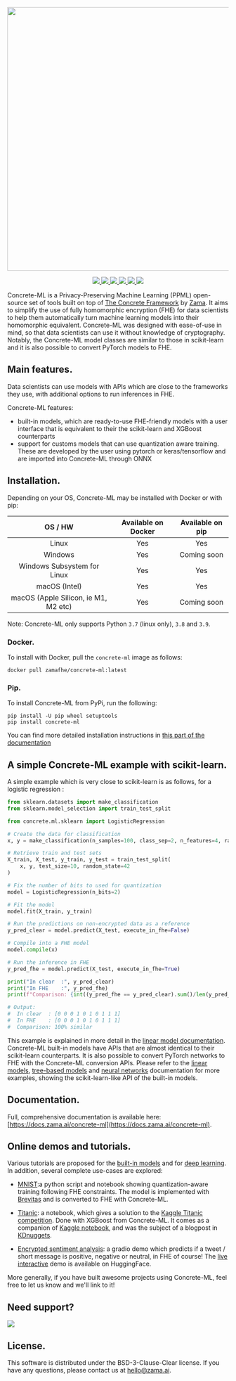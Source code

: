 <p align="center">
<!-- product name logo -->
  <img width=600 src="https://user-images.githubusercontent.com/5758427/188829741-8503b6c3-98ca-4285-9955-455508f50863.png">
</p>
<p align="center">
<!-- Version badge using shields.io -->
  <a href="https://github.com/zama-ai/concrete-ml/releases">
    <img src="https://img.shields.io/github/v/release/zama-ai/concrete-ml?style=flat-square">
  </a>
<!-- Link to docs badge using shields.io -->
  <a href="https://docs.zama.ai/concrete-ml">
    <img src="https://img.shields.io/badge/read-documentation-yellow?style=flat-square">
  </a>
<!-- Link to tutorials badge using shields.io -->
  <a href="https://github.com/zama-ai/concrete-ml/tree/release/0.3.x/docs/advanced_examples">
    <img src="https://img.shields.io/badge/tutorials-and%20demos-orange?style=flat-square">
  </a>
<!-- Community forum badge using shields.io -->
  <a href="https://community.zama.ai/c/concrete-ml">
    <img src="https://img.shields.io/badge/community%20forum-online-brightgreen?style=flat-square">
  </a>
<!-- Open source badge using shields.io -->
  <a href="https://docs.zama.ai/concrete-ml/developer-guide/contributing">
    <img src="https://img.shields.io/badge/we're%20open%20source-contributing.md-blue?style=flat-square">
  </a>
<!-- Follow on twitter badge using shields.io -->
  <a href="https://twitter.com/zama_fhe">
    <img src="https://img.shields.io/twitter/follow/zama_fhe?color=blue&style=flat-square">
  </a>
</p>

Concrete-ML is a Privacy-Preserving Machine Learning (PPML) open-source set of tools built on top of [The Concrete Framework](https://github.com/zama-ai/concrete) by [Zama](https://github.com/zama-ai). It aims to simplify the use of fully homomorphic encryption (FHE) for data scientists to help them automatically turn machine learning models into their homomorphic equivalent. Concrete-ML was designed with ease-of-use in mind, so that data scientists can use it without knowledge of cryptography. Notably, the Concrete-ML model classes are similar to those in scikit-learn and it is also possible to convert PyTorch models to FHE.

## Main features.

Data scientists can use models with APIs which are close to the frameworks they use, with additional options to run inferences in FHE.

Concrete-ML features:

- built-in models, which are ready-to-use FHE-friendly models with a user interface that is equivalent to their the scikit-learn and XGBoost counterparts
- support for customs models that can use quantization aware training. These are developed by the user using pytorch or keras/tensorflow and are imported into Concrete-ML through ONNX

## Installation.

Depending on your OS, Concrete-ML may be installed with Docker or with pip:

|               OS / HW                | Available on Docker | Available on pip |
| :----------------------------------: | :-----------------: | :--------------: |
|                Linux                 |         Yes         |       Yes        |
|               Windows                |         Yes         |   Coming soon    |
|     Windows Subsystem for Linux      |         Yes         |       Yes        |
|            macOS (Intel)             |         Yes         |       Yes        |
| macOS (Apple Silicon, ie M1, M2 etc) |         Yes         |   Coming soon    |

Note: Concrete-ML only supports Python `3.7` (linux only), `3.8` and `3.9`.

### Docker.

To install with Docker, pull the `concrete-ml` image as follows:

`docker pull zamafhe/concrete-ml:latest`

### Pip.

To install Concrete-ML from PyPi, run the following:

```
pip install -U pip wheel setuptools
pip install concrete-ml
```

You can find more detailed installation instructions in [this part of the documentation](docs/getting-started/pip_installing.md)

## A simple Concrete-ML example with scikit-learn.

A simple example which is very close to scikit-learn is as follows, for a logistic regression :

```python
from sklearn.datasets import make_classification
from sklearn.model_selection import train_test_split

from concrete.ml.sklearn import LogisticRegression

# Create the data for classification
x, y = make_classification(n_samples=100, class_sep=2, n_features=4, random_state=42)

# Retrieve train and test sets
X_train, X_test, y_train, y_test = train_test_split(
    x, y, test_size=10, random_state=42
)

# Fix the number of bits to used for quantization 
model = LogisticRegression(n_bits=2)

# Fit the model
model.fit(X_train, y_train)

# Run the predictions on non-encrypted data as a reference
y_pred_clear = model.predict(X_test, execute_in_fhe=False)

# Compile into a FHE model
model.compile(x)

# Run the inference in FHE
y_pred_fhe = model.predict(X_test, execute_in_fhe=True)

print("In clear  :", y_pred_clear)
print("In FHE    :", y_pred_fhe)
print(f"Comparison: {int((y_pred_fhe == y_pred_clear).sum()/len(y_pred_fhe)*100)}% similar")

# Output:
#  In clear  : [0 0 0 1 0 1 0 1 1 1]
#  In FHE    : [0 0 0 1 0 1 0 1 1 1]
#  Comparison: 100% similar
```

This example is explained in more detail in the [linear model documentation](docs/built-in-models/linear.md). Concrete-ML built-in models
have APIs that are almost identical to their scikit-learn counterparts. It is also possible to convert PyTorch networks to FHE with the Concrete-ML conversion APIs. Please refer to the [linear models](docs/built-in-models/linear.md), [tree-based models](docs/built-in-models/tree.md) and [neural networks](docs/built-in-models/neural-networks.md) documentation for more examples, showing the scikit-learn-like API of the built-in
models.

## Documentation.

Full, comprehensive documentation is available here: [https://docs.zama.ai/concrete-ml](https://docs.zama.ai/concrete-ml).

## Online demos and tutorials.

Various tutorials are proposed for the [built-in models](docs/built-in-models/ml_examples.md) and for [deep learning](docs/deep-learning/examples.md). In addition, several complete use-cases are explored:

- [MNIST](use_case_examples/mnist):a python script and notebook showing quantization-aware training following FHE constraints. The model is implemented with [Brevitas](https://github.com/Xilinx/brevitas) and is converted to FHE with Concrete-ML.

- [Titanic](use_case_examples/titanic/KaggleTitanic.ipynb): a notebook, which gives a solution to the [Kaggle Titanic competition](https://www.kaggle.com/c/titanic/). Done with XGBoost from Concrete-ML. It comes as a companion of [Kaggle notebook](https://www.kaggle.com/code/concretemlteam/titanic-with-privacy-preserving-machine-learning), and was the subject of a blogpost in [KDnuggets](https://www.kdnuggets.com/2022/08/machine-learning-encrypted-data.html).

- [Encrypted sentiment analysis](use_case_examples/encrypted_sentiment_analysis): a gradio demo which predicts if a tweet / short message is positive, negative or neutral, in FHE of course! The [live interactive](https://huggingface.co/spaces/zama-fhe/encrypted_sentiment_analysis) demo is available on HuggingFace.

More generally, if you have built awesome projects using Concrete-ML, feel free to let us know and we'll link to it!

## Need support?

<a target="_blank" href="https://community.zama.ai">
  <img src="https://user-images.githubusercontent.com/5758427/191792238-b132e413-05f9-4fee-bee3-1371f3d81c28.png">
</a>

## License.

This software is distributed under the BSD-3-Clause-Clear license. If you have any questions, please contact us at hello@zama.ai.
